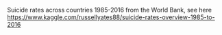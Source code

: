 Suicide rates across countries 1985-2016 from the World Bank, see here https://www.kaggle.com/russellyates88/suicide-rates-overview-1985-to-2016
